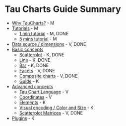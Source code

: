 # Tau Charts Guide Summary

* [Why TauCharts?](why/README.md) - M
* [Tutorials](tutorials/README.md) - M
	* [1 min tutorial](tutorials/1min.md) - M, DONE
	* [5 mins tutorial](tutorials/5min.md) - M
* [Data source / dimensions](datasource/README.md) - V, DONE
* [Basic concepts](basic/README.md)
    * [Scatterplot](basic/scatterplot.md) - K, DONE
    * [Line](basic/line.md) - K, DONE
    * [Bar](basic/bar.md) - K, DONE
    * [Facets](basic/facet.md) - V, DONE
    * [Composite charts](basic/composite.md) - V, DONE
    * [Guide](basic/guide.md) - K
* [Advanced concepts](advanced/README.md)
	* [Tau Chart Language](advanced/tauchartslanguage.md) - V
	* [Coordinates](advanced/coordinates.md) - V
	* [Elements](advanced/elements.md) - K
	* [Visual encoding / Color and Size](advanced/encoding.md) - K
	* [Scatterplot Matrices](advanced/splom.md) - V, DONE
* [Plugins](plugins/README.md) - K


